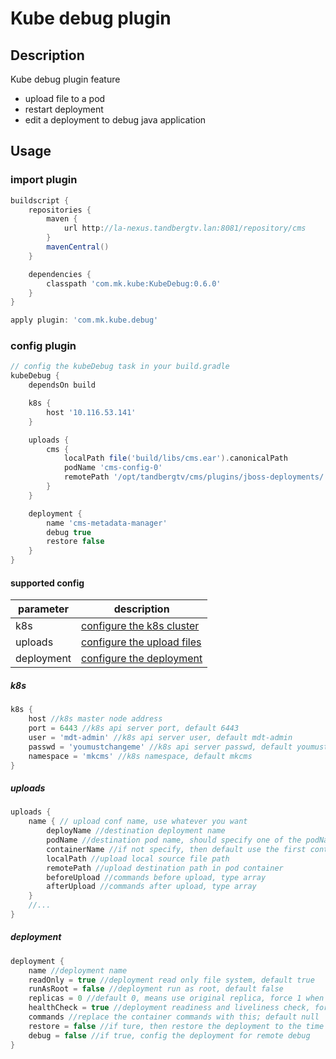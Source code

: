 # Kube debug plugin

## Description

Kube debug plugin feature

* upload file to a pod
* restart deployment
* edit a deployment to debug java application

## Usage

### import plugin

```groovy
buildscript {
    repositories {
        maven {
            url http://la-nexus.tandbergtv.lan:8081/repository/cms
        }
        mavenCentral()
    }

    dependencies {
        classpath 'com.mk.kube:KubeDebug:0.6.0'
    }
}

apply plugin: 'com.mk.kube.debug'
```

### config plugin

```groovy
// config the kubeDebug task in your build.gradle
kubeDebug {
    dependsOn build

    k8s {
        host '10.116.53.141'
    }

    uploads {
        cms {
            localPath file('build/libs/cms.ear').canonicalPath
            podName 'cms-config-0'
            remotePath '/opt/tandbergtv/cms/plugins/jboss-deployments/'
        }
    }

    deployment {
        name 'cms-metadata-manager'
        debug true
        restore false
    }
}
```

#### supported config

| parameter  | description                             |
|------------|-----------------------------------------|
| k8s        | [configure the k8s cluster](#k8s)       |
| uploads    | [configure the upload files](#uploads)  |
| deployment | [configure the deployment](#deployment) |

##### <a name="k8s">k8s</a>

```groovy
k8s {
    host //k8s master node address
    port = 6443 //k8s api server port, default 6443
    user = 'mdt-admin' //k8s api server user, default mdt-admin
    passwd = 'youmustchangeme' //k8s api server passwd, default youmustchangeme
    namespace = 'mkcms' //k8s namespace, default mkcms
}
```

##### <a name="uploads">uploads</a>

```groovy
uploads {
    name { // upload conf name, use whatever you want
        deployName //destination deployment name
        podName //destination pod name, should specify one of the podName and deployName
        containerName //if not specify, then default use the first container of pod
        localPath //upload local source file path
        remotePath //upload destination path in pod container
        beforeUpload //commands before upload, type array
        afterUpload //commands after upload, type array
    }
    //...
}
```

##### <a name="deployment">deployment</a>

```groovy
deployment {
    name //deployment name
    readOnly = true //deployment read only file system, default true
    runAsRoot = false //deployment run as root, default false
    replicas = 0 //default 0, means use original replica, force 1 when debug is true
    healthCheck = true //deployment readiness and liveliness check, force false when debug is true
    commands //replace the container commands with this; default null
    restore = false //if ture, then restore the deployment to the time before applying this plugin
    debug = false //if true, config the deployment for remote debug
}
```
